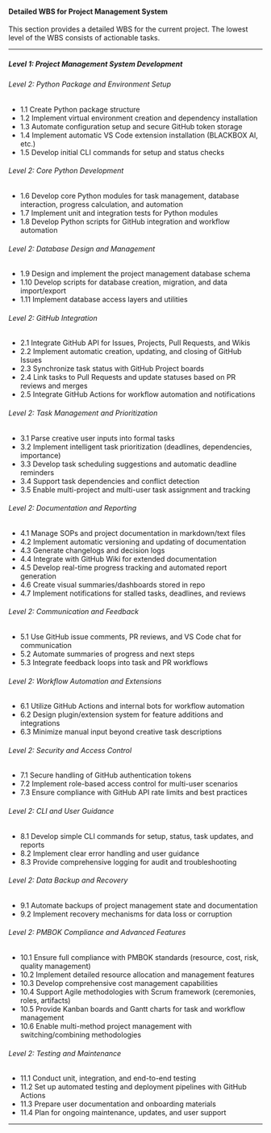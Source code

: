 #### Detailed WBS for Project Management System

This section provides a detailed WBS for the current project. The lowest level of the WBS consists of actionable tasks.

---

##### Level 1: Project Management System Development

###### Level 2: Python Package and Environment Setup

* 1.1 Create Python package structure
* 1.2 Implement virtual environment creation and dependency installation
* 1.3 Automate configuration setup and secure GitHub token storage
* 1.4 Implement automatic VS Code extension installation (BLACKBOX AI, etc.)
* 1.5 Develop initial CLI commands for setup and status checks

###### Level 2: Core Python Development

* 1.6 Develop core Python modules for task management, database interaction, progress calculation, and automation
* 1.7 Implement unit and integration tests for Python modules
* 1.8 Develop Python scripts for GitHub integration and workflow automation

###### Level 2: Database Design and Management

* 1.9 Design and implement the project management database schema
* 1.10 Develop scripts for database creation, migration, and data import/export
* 1.11 Implement database access layers and utilities

###### Level 2: GitHub Integration

* 2.1 Integrate GitHub API for Issues, Projects, Pull Requests, and Wikis
* 2.2 Implement automatic creation, updating, and closing of GitHub Issues
* 2.3 Synchronize task status with GitHub Project boards
* 2.4 Link tasks to Pull Requests and update statuses based on PR reviews and merges
* 2.5 Integrate GitHub Actions for workflow automation and notifications

###### Level 2: Task Management and Prioritization

* 3.1 Parse creative user inputs into formal tasks
* 3.2 Implement intelligent task prioritization (deadlines, dependencies, importance)
* 3.3 Develop task scheduling suggestions and automatic deadline reminders
* 3.4 Support task dependencies and conflict detection
* 3.5 Enable multi-project and multi-user task assignment and tracking

###### Level 2: Documentation and Reporting

* 4.1 Manage SOPs and project documentation in markdown/text files
* 4.2 Implement automatic versioning and updating of documentation
* 4.3 Generate changelogs and decision logs
* 4.4 Integrate with GitHub Wiki for extended documentation
* 4.5 Develop real-time progress tracking and automated report generation
* 4.6 Create visual summaries/dashboards stored in repo
* 4.7 Implement notifications for stalled tasks, deadlines, and reviews

###### Level 2: Communication and Feedback

* 5.1 Use GitHub issue comments, PR reviews, and VS Code chat for communication
* 5.2 Automate summaries of progress and next steps
* 5.3 Integrate feedback loops into task and PR workflows

###### Level 2: Workflow Automation and Extensions

* 6.1 Utilize GitHub Actions and internal bots for workflow automation
* 6.2 Design plugin/extension system for feature additions and integrations
* 6.3 Minimize manual input beyond creative task descriptions

###### Level 2: Security and Access Control

* 7.1 Secure handling of GitHub authentication tokens
* 7.2 Implement role-based access control for multi-user scenarios
* 7.3 Ensure compliance with GitHub API rate limits and best practices

###### Level 2: CLI and User Guidance

* 8.1 Develop simple CLI commands for setup, status, task updates, and reports
* 8.2 Implement clear error handling and user guidance
* 8.3 Provide comprehensive logging for audit and troubleshooting

###### Level 2: Data Backup and Recovery

* 9.1 Automate backups of project management state and documentation
* 9.2 Implement recovery mechanisms for data loss or corruption

###### Level 2: PMBOK Compliance and Advanced Features

* 10.1 Ensure full compliance with PMBOK standards (resource, cost, risk, quality management)
* 10.2 Implement detailed resource allocation and management features
* 10.3 Develop comprehensive cost management capabilities
* 10.4 Support Agile methodologies with Scrum framework (ceremonies, roles, artifacts)
* 10.5 Provide Kanban boards and Gantt charts for task and workflow management
* 10.6 Enable multi-method project management with switching/combining methodologies

###### Level 2: Testing and Maintenance

* 11.1 Conduct unit, integration, and end-to-end testing
* 11.2 Set up automated testing and deployment pipelines with GitHub Actions
* 11.3 Prepare user documentation and onboarding materials
* 11.4 Plan for ongoing maintenance, updates, and user support

---
